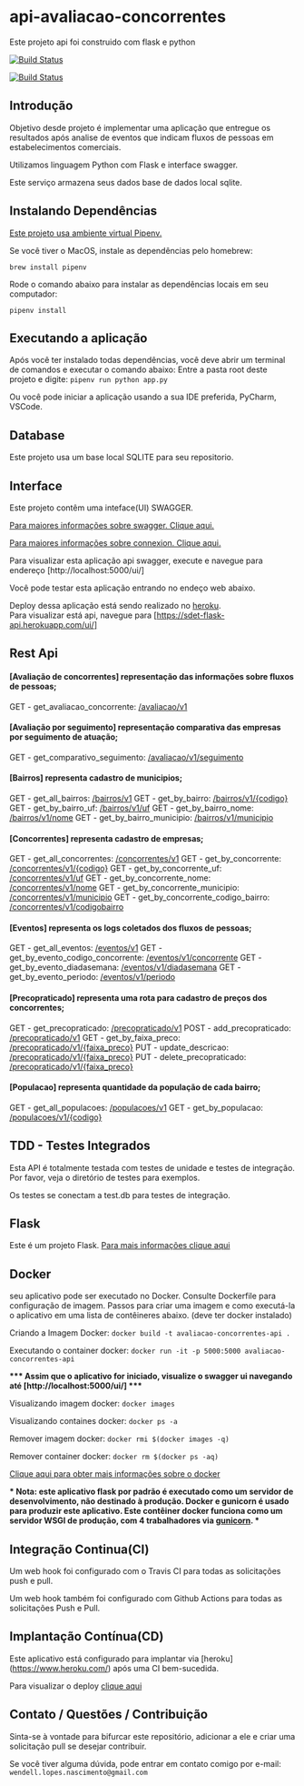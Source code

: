 # api-avaliacao-concorrentes
Este projeto api foi construido com flask e python

[![Build Status](https://travis-ci.org/sdetAutomation/flask-api.svg?branch=master)](https://travis-ci.org/sdetAutomation/flask-api)

[![Build Status](https://github.com/sdetautomation/flask-api/workflows/flask-api/badge.svg)](https://github.com/sdetAutomation/flask-api/actions)

Introdução
------------
Objetivo desde projeto é implementar uma aplicação que entregue os resultados após analise de eventos que indicam fluxos de pessoas em estabelecimentos comerciais.

Utilizamos linguagem Python com Flask e interface swagger.

Este serviço armazena seus dados base de dados local sqlite.

Instalando Dependências
-----
[Este projeto usa ambiente virtual Pipenv.](https://pipenv.readthedocs.io)

Se você tiver o MacOS, instale as dependências pelo homebrew:

`brew install pipenv`

Rode o comando abaixo para instalar as dependências locais em seu computador:

`pipenv install`


Executando a aplicação
----------------------
Após você ter instalado todas dependências, você deve abrir um terminal de comandos e executar o comando abaixo:
Entre a pasta root deste projeto e digite:
`pipenv run python app.py`

Ou você pode iniciar a aplicação usando a sua IDE preferida, PyCharm, VSCode.


Database
--------
Este projeto usa um base local SQLITE para seu repositorio.  

Interface
---------
Este projeto contêm uma inteface(UI) SWAGGER.  

[Para maiores informações sobre swagger. Clique aqui.](https://swagger.io/)

[Para maiores informações sobre connexion. Clique aqui.](https://connexion.readthedocs.io/en/latest/)

Para visualizar esta aplicação api swagger, execute e navegue para endereço [http://localhost:5000/ui/]

Você pode testar esta aplicação entrando no endeço web abaixo. 

Deploy dessa aplicação está sendo realizado no [heroku](https://www.heroku.com/).  
Para visualizar está api, navegue para [https://sdet-flask-api.herokuapp.com/ui/]

Rest Api 
--------
####  [Avaliação de concorrentes] representação das informações sobre fluxos de pessoas;
GET - get_avaliacao_concorrente: [/avaliacao/v1](http://localhost:5000/avaliacao/v1)

####  [Avaliação por seguimento] representação comparativa das empresas por seguimento de atuação;
GET - get_comparativo_seguimento: [/avaliacao/v1/seguimento](http://localhost:5000/avaliacao/v1/seguimento)

####  [Bairros] representa cadastro de municipios;
GET - get_all_bairros: [/bairros/v1](http://localhost:5000/bairros/v1)
GET - get_by_bairro: [/bairros/v1/{codigo}](http://localhost:5000/bairros/v1/{codigo})
GET - get_by_bairro_uf: [/bairros/v1/uf](http://localhost:5000/bairros/v1/uf)
GET - get_by_bairro_nome: [/bairros/v1/nome](http://localhost:5000/bairros/v1/nome)
GET - get_by_bairro_municipio: [/bairros/v1/municipio](http://localhost:5000/bairros/v1/municipio)

####  [Concorrentes] representa cadastro de empresas;
GET - get_all_concorrentes: [/concorrentes/v1](http://localhost:5000/concorrentes/v1)
GET - get_by_concorrente: [/concorrentes/v1/{codigo}](http://localhost:5000/concorrentes/v1/{codigo})
GET - get_by_concorrente_uf: [/concorrentes/v1/uf](http://localhost:5000/concorrentes/v1/uf)
GET - get_by_concorrente_nome: [/concorrentes/v1/nome](http://localhost:5000/concorrentes/v1/nome)
GET - get_by_concorrente_municipio: [/concorrentes/v1/municipio](http://localhost:5000/concorrentes/v1/municipio)
GET - get_by_concorrente_codigo_bairro: [/concorrentes/v1/codigobairro](http://localhost:5000/concorrentes/v1/codigobairro)

####  [Eventos] representa os logs coletados dos fluxos de pessoas;
GET - get_all_eventos: [/eventos/v1](http://localhost:5000/eventos/v1)
GET - get_by_evento_codigo_concorrente: [/eventos/v1/concorrente](http://localhost:5000/eventos/v1/concorrente)
GET - get_by_evento_diadasemana: [/eventos/v1/diadasemana](http://localhost:5000/eventos/v1/diadasemana)
GET - get_by_evento_periodo: [/eventos/v1/periodo](http://localhost:5000/eventos/v1/periodo)

####  [Precopraticado] representa uma rota para cadastro de preços dos concorrentes;
GET - get_precopraticado: [/precopraticado/v1](http://localhost:5000/precopraticado/v1)
POST - add_precopraticado: [/precopraticado/v1](http://localhost:5000/precopraticado/v1)
GET - get_by_faixa_preco: [/precopraticado/v1/{faixa_preco}](http://localhost:5000/precopraticado/v1/{faixa_preco})
PUT - update_descricao: [/precopraticado/v1/{faixa_preco}](http://localhost:5000/precopraticado/v1/{faixa_preco})
PUT - delete_precopraticado: [/precopraticado/v1/{faixa_preco}](http://localhost:5000/precopraticado/v1/{faixa_preco})

####  [Populacao] representa quantidade da população de cada bairro;
GET - get_all_populacoes: [/populacoes/v1](http://localhost:5000/populacoes/v1)
GET - get_by_populacao: [/populacoes/v1/{codigo}](http://localhost:5000//populacoes/v1/{codigo})

TDD - Testes Integrados
-----------------------
Esta API é totalmente testada com testes de unidade e testes de integração. Por favor, veja o diretório de testes para exemplos.

Os testes se conectam a test.db para testes de integração.

    
Flask 
-----
Este é um projeto Flask. [Para mais informações clique aqui](http://flask.pocoo.org/)
    
    
Docker
-----
seu aplicativo pode ser executado no Docker. Consulte Dockerfile para configuração de imagem. Passos para criar uma imagem e como executá-la o aplicativo em uma lista de contêineres abaixo. (deve ter docker instalado)

Criando a Imagem Docker: `docker build -t avaliacao-concorrentes-api .`

Executando o container docker: `docker run -it -p 5000:5000 avaliacao-concorrentes-api`

__*** Assim que o aplicativo for iniciado, visualize o swagger ui navegando até [http://localhost:5000/ui/] ***__

Visualizando imagem docker: `docker images`

Visualizando containes docker: `docker ps -a`

Remover imagem docker: `docker rmi $(docker images -q)`

Remover container docker: `docker rm $(docker ps -aq)`

[Clique aqui para obter mais informações sobre o docker](https://docs.docker.com/)

__* Nota: este aplicativo flask por padrão é executado como um servidor de desenvolvimento, não destinado à produção. Docker e gunicorn é usado para produzir este aplicativo. Este contêiner docker funciona como um servidor WSGI de produção, com 4 trabalhadores via [gunicorn](https://gunicorn.org/). *__

   
Integração Continua(CI)
-----------------------
Um web hook foi configurado com o Travis CI para todas as solicitações push e pull.

Um web hook também foi configurado com Github Actions para todas as solicitações Push e Pull. 

Implantação Contínua(CD)
------------------------
Este aplicativo está configurado para implantar via [heroku] (https://www.heroku.com/) após uma CI bem-sucedida.

Para visualizar o deploy [clique aqui](https://acompanhamento-concorrentes.herokuapp.com/ui/)

Contato / Questões / Contribuição
---------------------------------
Sinta-se à vontade para bifurcar este repositório, adicionar a ele e criar uma solicitação pull se desejar contribuir.

Se você tiver alguma dúvida, pode entrar em contato comigo por e-mail: `wendell.lopes.nascimento@gmail.com`
